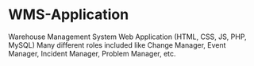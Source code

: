 # WMS-Application
Warehouse Management System Web Application (HTML, CSS, JS, PHP, MySQL)
Many different roles included like Change Manager, Event Manager, Incident Manager, Problem Manager, etc.

